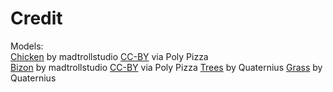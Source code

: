 # Credit
Models:  
[Chicken](https://poly.pizza/m/oHmIgi4boa) by madtrollstudio [CC-BY](https://creativecommons.org/licenses/by/3.0/) via Poly Pizza  
[Bizon](https://poly.pizza/m/RqkLNYPnfx) by madtrollstudio [CC-BY](https://creativecommons.org/licenses/by/3.0/) via Poly Pizza
[Trees](https://poly.pizza/m/etFGNvsiFv) by Quaternius 
[Grass](https://poly.pizza/m/Db4UVcNWnF) by Quaternius 
